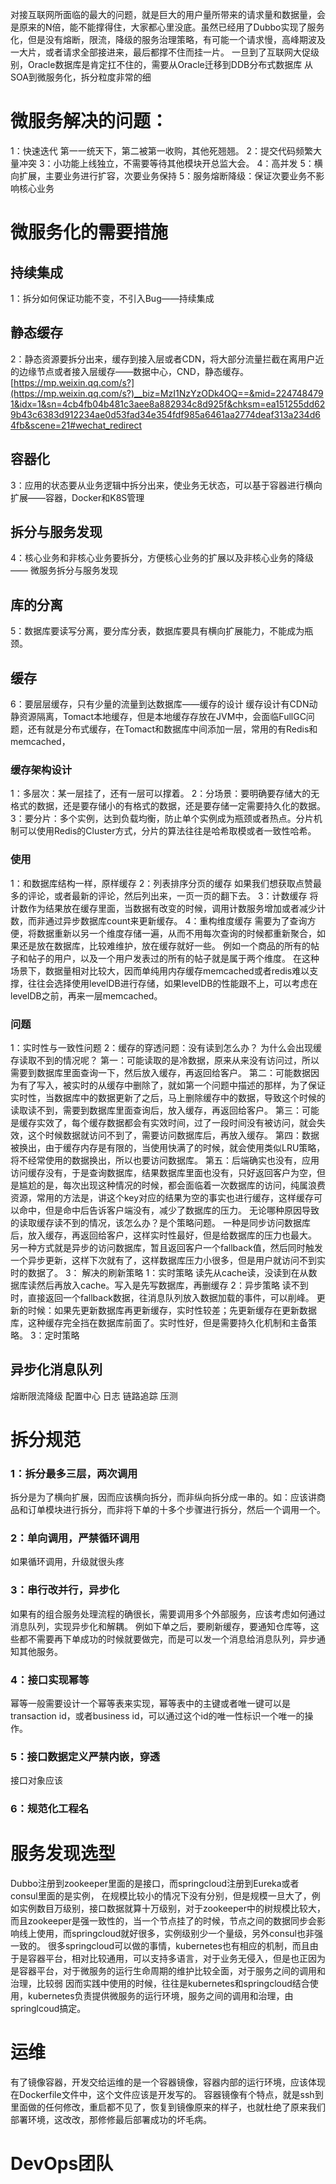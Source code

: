 对接互联网所面临的最大的问题，就是巨大的用户量所带来的请求量和数据量，会是原来的N倍，能不能撑得住，大家都心里没底。虽然已经用了Dubbo实现了服务化，但是没有熔断，限流，降级的服务治理策略，有可能一个请求慢，高峰期波及一大片，或者请求全部接进来，最后都撑不住而挂一片。
一旦到了互联网大促级别，Oracle数据库是肯定扛不住的，需要从Oracle迁移到DDB分布式数据库
从SOA到微服务化，拆分粒度非常的细
# 微服务解决的问题：
1：快速迭代
第一一统天下，第二被第一收购，其他死翘翘。
2：提交代码频繁大量冲突
3：小功能上线独立，不需要等待其他模块开总监大会。
4：高并发
5：横向扩展，主要业务进行扩容，次要业务保持
5：服务熔断降级：保证次要业务不影响核心业务
# 微服务化的需要措施
## 持续集成
1：拆分如何保证功能不变，不引入Bug——持续集成
## 静态缓存
2：静态资源要拆分出来，缓存到接入层或者CDN，将大部分流量拦截在离用户近的边缘节点或者接入层缓存——数据中心，CND，静态缓存。
[https://mp.weixin.qq.com/s?](https://mp.weixin.qq.com/s?)__biz=MzI1NzYzODk4OQ==&mid=2247484791&idx=1&sn=4cb4fb04b481c3aee8a882934c8d925f&chksm=ea151255dd629b43c6383d912234ae0d53fad34e354fdf985a6461aa2774deaf313a234d64fb&scene=21#wechat_redirect
## 容器化
3：应用的状态要从业务逻辑中拆分出来，使业务无状态，可以基于容器进行横向扩展——容器，Docker和K8S管理
## 拆分与服务发现
4：核心业务和非核心业务要拆分，方便核心业务的扩展以及非核心业务的降级 —— 微服务拆分与服务发现
## 库的分离
5：数据库要读写分离，要分库分表，数据库要具有横向扩展能力，不能成为瓶颈。


## 缓存
6：要层层缓存，只有少量的流量到达数据库——缓存的设计
缓存设计有CDN动静资源隔离，Tomact本地缓存，但是本地缓存存放在JVM中，会面临FullGC问题，还有就是分布式缓存，在Tomact和数据库中间添加一层，常用的有Redis和memcached，
### 缓存架构设计
1：多层次：某一层挂了，还有一层可以撑着。
2：分场景：要明确要存储大的无格式的数据，还是要存储小的有格式的数据，还是要存储一定需要持久化的数据。
3：要分片：多个实例，达到负载均衡，防止单个实例成为瓶颈或者热点。分片机制可以使用Redis的Cluster方式，分片的算法往往是哈希取模或者一致性哈希。
### 使用
1：和数据库结构一样，原样缓存
2：列表排序分页的缓存
如果我们想获取点赞最多的评论，或者最新的评论，然后列出来，一页一页的翻下去。
3：计数缓存
将计数作为结果放在缓存里面，当数据有改变的时候，调用计数服务增加或者减少计数，而非通过异步数据库count来更新缓存。
4：重构维度缓存
需要为了查询方便，将数据重新以另一个维度存储一遍，从而不用每次查询的时候都重新聚合，如果还是放在数据库，比较难维护，放在缓存就好一些。
例如一个商品的所有的帖子和帖子的用户，以及一个用户发表过的所有的帖子就是属于两个维度。
在这种场景下，数据量相对比较大，因而单纯用内存缓存memcached或者redis难以支撑，往往会选择使用levelDB进行存储，如果levelDB的性能跟不上，可以考虑在levelDB之前，再来一层memcached。
### 问题
1：实时性与一致性问题
2：缓存的穿透问题：没有读到怎么办？
为什么会出现缓存读取不到的情况呢？
第一：可能读取的是冷数据，原来从来没有访问过，所以需要到数据库里面查询一下，然后放入缓存，再返回给客户。
第二：可能数据因为有了写入，被实时的从缓存中删除了，就如第一个问题中描述的那样，为了保证实时性，当数据库中的数据更新了之后，马上删除缓存中的数据，导致这个时候的读取读不到，需要到数据库里面查询后，放入缓存，再返回给客户。
第三：可能是缓存实效了，每个缓存数据都会有实效时间，过了一段时间没有被访问，就会失效，这个时候数据就访问不到了，需要访问数据库后，再放入缓存。
第四：数据被换出，由于缓存内存是有限的，当使用快满了的时候，就会使用类似LRU策略，将不经常使用的数据换出，所以也要访问数据库。
第五：后端确实也没有，应用访问缓存没有，于是查询数据库，结果数据库里面也没有，只好返回客户为空，但是尴尬的是，每次出现这种情况的时候，都会面临着一次数据库的访问，纯属浪费资源，常用的方法是，讲这个key对应的结果为空的事实也进行缓存，这样缓存可以命中，但是命中后告诉客户端没有，减少了数据库的压力。
无论哪种原因导致的读取缓存读不到的情况，该怎么办？是个策略问题。
一种是同步访问数据库后，放入缓存，再返回给客户，这样实时性最好，但是给数据库的压力也最大。
另一种方式就是异步的访问数据库，暂且返回客户一个fallback值，然后同时触发一个异步更新，这样下次就有了，这样数据库压力小很多，但是用户就访问不到实时的数据了。
3：
解决的刷新策略
1：实时策略
读先从cache读，没读到在从数据库读然后再放入cache。写入是先写数据库，再删缓存
2：异步策略
读不到时，直接返回一个fallback数据，往消息队列放入数据加载的事件，可以削峰。
更新的时候：如果先更新数据库再更新缓存，实时性较差；先更新缓存在更新数据库，这种缓存完全挡在数据库前面了。实时性好，但是需要持久化机制和主备策略。
3：定时策略


## 异步化消息队列


熔断限流降级
配置中心
日志
链路追踪
压测
# 拆分规范
### 1：拆分最多三层，两次调用
拆分是为了横向扩展，因而应该横向拆分，而非纵向拆分成一串的。如：应该讲商品和订单模块进行拆分，而非将下单的十多个步骤进行拆分，然后一个调用一个。
### 2：单向调用，严禁循环调用
如果循环调用，升级就很头疼
### 3：串行改并行，异步化
如果有的组合服务处理流程的确很长，需要调用多个外部服务，应该考虑如何通过消息队列，实现异步化和解耦。
例如下单之后，要刷新缓存，要通知仓库等，这些都不需要再下单成功的时候就要做完，而是可以发一个消息给消息队列，异步通知其他服务。
### 4：接口实现幂等
幂等一般需要设计一个幂等表来实现，幂等表中的主键或者唯一键可以是transaction id，或者business id，可以通过这个id的唯一性标识一个唯一的操作。
### 5：接口数据定义严禁内嵌，穿透
接口对象应该
### 6：规范化工程名
# 服务发现选型
Dubbo注册到zookeeper里面的是接口，而springcloud注册到Eureka或者consul里面的是实例，
在规模比较小的情况下没有分别，但是规模一旦大了，例如实例数目万级别，接口数据就算十万级别，对于zookeeper中的树规模比较大，而且zookeeper是强一致性的，当一个节点挂了的时候，节点之间的数据同步会影响线上使用，而springcloud就好很多，实例级别少一个量级，另外consul也非强一致的。
很多springcloud可以做的事情，kubernetes也有相应的机制，而且由于是容器平台，相对比较通用，可以支持多语言，对于业务无侵入，但是也正因为是容器平台，对于微服务的运行生命周期的维护比较全面，对于服务之间的调用和治理，比较弱
因而实践中使用的时候，往往是kubernetes和springcloud结合使用，kubernetes负责提供微服务的运行环境，服务之间的调用和治理，由springlcoud搞定。
# 运维
有了镜像容器，开发交给运维的是一个容器镜像，容器内部的运行环境，应该体现在Dockerfile文件中，这个文件应该是开发写的。
容器镜像有个特点，就是ssh到里面做的任何修改，重启都不见了，恢复到镜像原来的样子，也就杜绝了原来我们部署环境，这改改，那修修最后部署成功的坏毛病。
# DevOps团队
